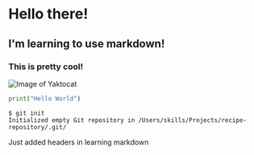 # Hello there!
## I'm learning to use markdown!
### This is pretty cool!  



![Image of Yaktocat](https://octodex.github.com/images/yaktocat.png)



~~~ python
print("Hello World")
~~~


```
$ git init
Initialized empty Git repository in /Users/skills/Projects/recipe-repository/.git/
```

























Just added headers in learning markdown
